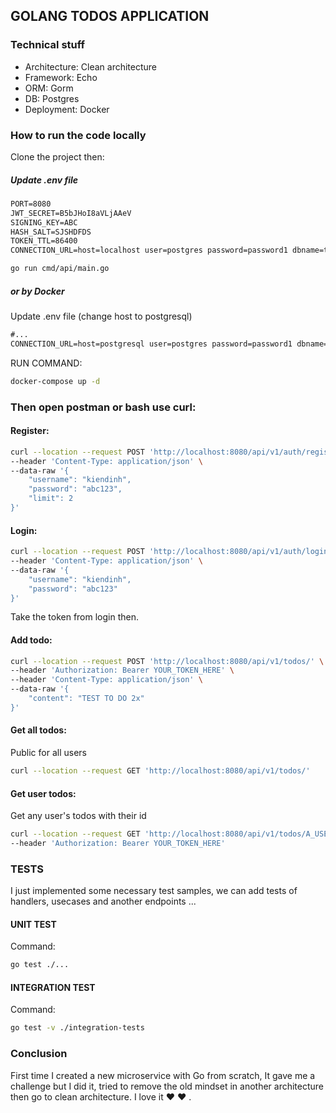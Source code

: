 ## GOLANG TODOS APPLICATION

### Technical stuff

- Architecture: Clean architecture
- Framework: Echo
- ORM: Gorm
- DB: Postgres
- Deployment: Docker

### How to run the code locally

Clone the project then:

##### Update .env file

```txt
PORT=8080
JWT_SECRET=B5bJHoI8aVLjAAeV
SIGNING_KEY=ABC
HASH_SALT=SJSHDFDS
TOKEN_TTL=86400
CONNECTION_URL=host=localhost user=postgres password=password1 dbname=todos port=5432
```

```bash
go run cmd/api/main.go
```

##### or by Docker

Update .env file (change host to postgresql)

```txt
#...
CONNECTION_URL=host=postgresql user=postgres password=password1 dbname=todos port=5432
```

RUN COMMAND:

```bash
docker-compose up -d
```

### Then open postman or bash use curl:

#### Register:

```bash
curl --location --request POST 'http://localhost:8080/api/v1/auth/register' \
--header 'Content-Type: application/json' \
--data-raw '{
    "username": "kiendinh",
    "password": "abc123",
    "limit": 2
}'
```

#### Login:

```bash
curl --location --request POST 'http://localhost:8080/api/v1/auth/login' \
--header 'Content-Type: application/json' \
--data-raw '{
    "username": "kiendinh",
    "password": "abc123"
}'
```

Take the token from login then.

#### Add todo:

```bash
curl --location --request POST 'http://localhost:8080/api/v1/todos/' \
--header 'Authorization: Bearer YOUR_TOKEN_HERE' \
--header 'Content-Type: application/json' \
--data-raw '{
    "content": "TEST TO DO 2x"
}'
```

#### Get all todos:

Public for all users

```bash
curl --location --request GET 'http://localhost:8080/api/v1/todos/'
```

#### Get user todos:

Get any user's todos with their id

```bash
curl --location --request GET 'http://localhost:8080/api/v1/todos/A_USER_ID' \
--header 'Authorization: Bearer YOUR_TOKEN_HERE'
```

### TESTS

I just implemented some necessary test samples, we can add tests of handlers, usecases and another endpoints ...

#### UNIT TEST

Command:

```bash
go test ./...
```

#### INTEGRATION TEST

Command:

```bash
go test -v ./integration-tests
```

### Conclusion

First time I created a new microservice with Go from scratch, It gave me a challenge but I did it, tried to remove the old mindset in another architecture then go to clean architecture. I love it :heart: :heart: .
